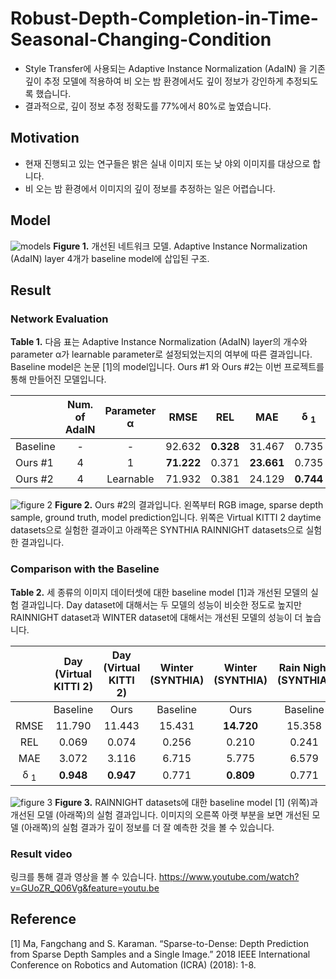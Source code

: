 # Robust-Depth-Completion-in-Time-Seasonal-Changing-Condition 
  * Style Transfer에 사용되는 Adaptive Instance Normalization (AdaIN) 을 기존 깊이 추정 모델에 적용하여 비 오는 밤 환경에서도 깊이 정보가 강인하게 추정되도록 했습니다.
  * 결과적으로, 깊이 정보 추정 정확도를 77%에서 80%로 높였습니다.



## Motivation

* 현재 진행되고 있는 연구들은 밝은 실내 이미지 또는 낮 야외 이미지를 대상으로 합니다.
* 비 오는 밤 환경에서 이미지의 깊이 정보를 추정하는 일은 어렵습니다.



## Model

![models](https://user-images.githubusercontent.com/78299113/109423781-2601de00-7a24-11eb-9402-f60065144113.png)
**Figure 1.** 개선된 네트워크 모델. Adaptive Instance Normalization (AdaIN) layer 4개가 baseline model에 삽입된 구조.



## Result

### Network Evaluation

**Table 1.** 다음 표는 Adaptive Instance Normalization (AdaIN) layer의 개수와 parameter α가 learnable parameter로 설정되었는지의 여부에 따른 결과입니다. Baseline model은 논문 [1]의  model입니다. Ours #1 와 Ours #2는 이번 프로젝트를 통해 만들어진 모델입니다.

|          | Num. of AdaIN | Parameter α |    RMSE    |    REL    |    MAE     | δ <sub>1</sub> |
| -------- | :-----------: | :---------: | :--------: | :-------: | :--------: | :------------: |
| Baseline |       -       |      -      |   92.632   | **0.328** |   31.467   |     0.735      |
| Ours #1  |       4       |      1      | **71.222** |   0.371   | **23.661** |     0.735      |
| Ours #2  |       4       |  Learnable  |   71.932   |   0.381   |   24.129   |   **0.744**    |

![figure 2](https://user-images.githubusercontent.com/78299113/109424493-2b145c80-7a27-11eb-8b8e-2b09a42f361f.png)
**Figure 2.** Ours #2의 결과입니다. 왼쪽부터 RGB image, sparse depth sample, ground truth, model prediction입니다. 위쪽은 Virtual KITTI 2 daytime datasets으로 실험한 결과이고 아래쪽은 SYNTHIA RAINNIGHT datasets으로 실험한 결과입니다. 



### Comparison with the Baseline

**Table 2.** 세 종류의 이미지 데이터셋에 대한 baseline model [1]과 개선된 모델의 실험 결과입니다. Day dataset에 대해서는 두 모델의 성능이 비슷한 정도로 높지만 RAINNIGHT dataset과 WINTER dataset에 대해서는 개선된 모델의 성능이 더 높습니다.

|                | Day (Virtual KITTI 2) | Day (Virtual KITTI 2) | Winter (SYNTHIA) | Winter (SYNTHIA) | Rain Night (SYNTHIA) | Rain Night (SYNTHIA) |
| :------------: | :-------------------: | :-------------------: | :--------------: | :--------------: | :------------------: | :------------------: |
|                |       Baseline        |         Ours          |     Baseline     |       Ours       |       Baseline       |         Ours         |
|      RMSE      |        11.790         |        11.443         |      15.431      |    **14.720**    |        15.358        |      **14.673**      |
|      REL       |         0.069         |         0.074         |      0.256       |      0.210       |        0.241         |        0.208         |
|      MAE       |         3.072         |         3.116         |      6.715       |      5.775       |        6.579         |        5.767         |
| δ <sub>1</sub> |       **0.948**       |       **0.947**       |      0.771       |    **0.809**     |        0.771         |      **0.806**       |

![figure 3](https://user-images.githubusercontent.com/78299113/109424623-ab3ac200-7a27-11eb-8251-8c07434bcbf6.png)
**Figure 3.** RAINNIGHT datasets에 대한 baseline model [1] (위쪽)과 개선된 모델 (아래쪽)의 실험 결과입니다. 이미지의 오른쪽 아랫 부분을 보면 개선된 모델 (아래쪽)의 실험 결과가 깊이 정보를 더 잘 예측한 것을 볼 수 있습니다.



### Result video
링크를 통해 결과 영상을 볼 수 있습니다.
https://www.youtube.com/watch?v=GUoZR_Q06Vg&feature=youtu.be



## Reference

[1]  Ma, Fangchang and S. Karaman. “Sparse-to-Dense: Depth Prediction from Sparse Depth Samples and a Single Image.” 2018 IEEE International Conference on Robotics and Automation (ICRA) (2018): 1-8.